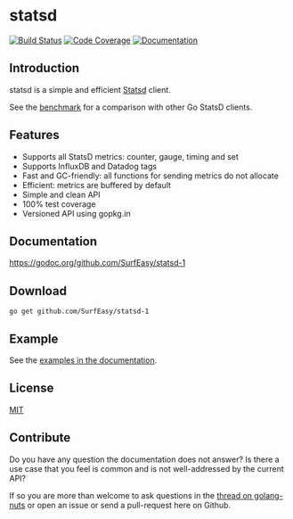 # statsd
[![Build Status](https://travis-ci.org/alexcesaro/statsd.svg?branch=v2)](https://travis-ci.org/alexcesaro/statsd) [![Code Coverage](http://gocover.io/_badge/github.com/SurfEasy/statsd-1)](http://gocover.io/github.com/SurfEasy/statsd-1) [![Documentation](https://godoc.org/github.com/SurfEasy/statsd-1?status.svg)](https://godoc.org/github.com/SurfEasy/statsd-1)

## Introduction

statsd is a simple and efficient [Statsd](https://github.com/etsy/statsd)
client.

See the [benchmark](https://github.com/alexcesaro/statsdbench) for a comparison
with other Go StatsD clients.

## Features

- Supports all StatsD metrics: counter, gauge, timing and set
- Supports InfluxDB and Datadog tags
- Fast and GC-friendly: all functions for sending metrics do not allocate
- Efficient: metrics are buffered by default
- Simple and clean API
- 100% test coverage
- Versioned API using gopkg.in


## Documentation

https://godoc.org/github.com/SurfEasy/statsd-1


## Download

    go get github.com/SurfEasy/statsd-1


## Example

See the [examples in the documentation](https://godoc.org/github.com/SurfEasy/statsd-1#example-package).


## License

[MIT](LICENSE)


## Contribute

Do you have any question the documentation does not answer? Is there a use case
that you feel is common and is not well-addressed by the current API?

If so you are more than welcome to ask questions in the
[thread on golang-nuts](https://groups.google.com/d/topic/golang-nuts/Tz6t4_iLgnw/discussion)
or open an issue or send a pull-request here on Github.
